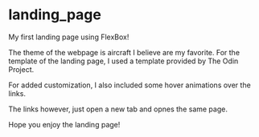 # landing_page
My first landing page using FlexBox!

The theme of the webpage is aircraft I believe are my favorite. For the template of the landing page, I used a template provided by The Odin Project.

For added customization, I also included some hover animations over the links.

The links however, just open a new tab and opnes the same page.

Hope you enjoy the landing page!
